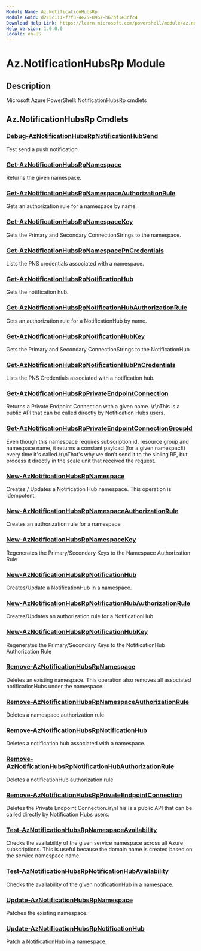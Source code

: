 ```yaml
---
Module Name: Az.NotificationHubsRp
Module Guid: d215c111-f7f3-4e25-8967-b67bf1e3cfc4
Download Help Link: https://learn.microsoft.com/powershell/module/az.notificationhubsrp
Help Version: 1.0.0.0
Locale: en-US
---
```


# Az.NotificationHubsRp Module
## Description
Microsoft Azure PowerShell: NotificationHubsRp cmdlets

## Az.NotificationHubsRp Cmdlets
### [Debug-AzNotificationHubsRpNotificationHubSend](Debug-AzNotificationHubsRpNotificationHubSend.md)
Test send a push notification.

### [Get-AzNotificationHubsRpNamespace](Get-AzNotificationHubsRpNamespace.md)
Returns the given namespace.

### [Get-AzNotificationHubsRpNamespaceAuthorizationRule](Get-AzNotificationHubsRpNamespaceAuthorizationRule.md)
Gets an authorization rule for a namespace by name.

### [Get-AzNotificationHubsRpNamespaceKey](Get-AzNotificationHubsRpNamespaceKey.md)
Gets the Primary and Secondary ConnectionStrings to the namespace.

### [Get-AzNotificationHubsRpNamespacePnCredentials](Get-AzNotificationHubsRpNamespacePnCredentials.md)
Lists the PNS credentials associated with a namespace.

### [Get-AzNotificationHubsRpNotificationHub](Get-AzNotificationHubsRpNotificationHub.md)
Gets the notification hub.

### [Get-AzNotificationHubsRpNotificationHubAuthorizationRule](Get-AzNotificationHubsRpNotificationHubAuthorizationRule.md)
Gets an authorization rule for a NotificationHub by name.

### [Get-AzNotificationHubsRpNotificationHubKey](Get-AzNotificationHubsRpNotificationHubKey.md)
Gets the Primary and Secondary ConnectionStrings to the NotificationHub

### [Get-AzNotificationHubsRpNotificationHubPnCredentials](Get-AzNotificationHubsRpNotificationHubPnCredentials.md)
Lists the PNS Credentials associated with a notification hub.

### [Get-AzNotificationHubsRpPrivateEndpointConnection](Get-AzNotificationHubsRpPrivateEndpointConnection.md)
Returns a Private Endpoint Connection with a given name.
\r\nThis is a public API that can be called directly by Notification Hubs users.

### [Get-AzNotificationHubsRpPrivateEndpointConnectionGroupId](Get-AzNotificationHubsRpPrivateEndpointConnectionGroupId.md)
Even though this namespace requires subscription id, resource group and namespace name, it returns a constant payload (for a given namespacE) every time it's called.\r\nThat's why we don't send it to the sibling RP, but process it directly in the scale unit that received the request.

### [New-AzNotificationHubsRpNamespace](New-AzNotificationHubsRpNamespace.md)
Creates / Updates a Notification Hub namespace.
This operation is idempotent.

### [New-AzNotificationHubsRpNamespaceAuthorizationRule](New-AzNotificationHubsRpNamespaceAuthorizationRule.md)
Creates an authorization rule for a namespace

### [New-AzNotificationHubsRpNamespaceKey](New-AzNotificationHubsRpNamespaceKey.md)
Regenerates the Primary/Secondary Keys to the Namespace Authorization Rule

### [New-AzNotificationHubsRpNotificationHub](New-AzNotificationHubsRpNotificationHub.md)
Creates/Update a NotificationHub in a namespace.

### [New-AzNotificationHubsRpNotificationHubAuthorizationRule](New-AzNotificationHubsRpNotificationHubAuthorizationRule.md)
Creates/Updates an authorization rule for a NotificationHub

### [New-AzNotificationHubsRpNotificationHubKey](New-AzNotificationHubsRpNotificationHubKey.md)
Regenerates the Primary/Secondary Keys to the NotificationHub Authorization Rule

### [Remove-AzNotificationHubsRpNamespace](Remove-AzNotificationHubsRpNamespace.md)
Deletes an existing namespace.
This operation also removes all associated notificationHubs under the namespace.

### [Remove-AzNotificationHubsRpNamespaceAuthorizationRule](Remove-AzNotificationHubsRpNamespaceAuthorizationRule.md)
Deletes a namespace authorization rule

### [Remove-AzNotificationHubsRpNotificationHub](Remove-AzNotificationHubsRpNotificationHub.md)
Deletes a notification hub associated with a namespace.

### [Remove-AzNotificationHubsRpNotificationHubAuthorizationRule](Remove-AzNotificationHubsRpNotificationHubAuthorizationRule.md)
Deletes a notificationHub authorization rule

### [Remove-AzNotificationHubsRpPrivateEndpointConnection](Remove-AzNotificationHubsRpPrivateEndpointConnection.md)
Deletes the Private Endpoint Connection.\r\nThis is a public API that can be called directly by Notification Hubs users.

### [Test-AzNotificationHubsRpNamespaceAvailability](Test-AzNotificationHubsRpNamespaceAvailability.md)
Checks the availability of the given service namespace across all Azure subscriptions.
This is useful because the domain name is created based on the service namespace name.

### [Test-AzNotificationHubsRpNotificationHubAvailability](Test-AzNotificationHubsRpNotificationHubAvailability.md)
Checks the availability of the given notificationHub in a namespace.

### [Update-AzNotificationHubsRpNamespace](Update-AzNotificationHubsRpNamespace.md)
Patches the existing namespace.

### [Update-AzNotificationHubsRpNotificationHub](Update-AzNotificationHubsRpNotificationHub.md)
Patch a NotificationHub in a namespace.

